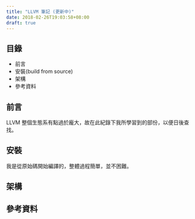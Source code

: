 ```yaml
---
title: "LLVM 筆記 (更新中)"
date: 2018-02-26T19:03:58+08:00
draft: true
---
```


## 目錄

- 前言
- 安裝(build from source)
- 架構
- 參考資料

## 前言

LLVM 整個生態系有點過於龐大，故在此紀錄下我所學習到的部份，以便日後查找。

## 安裝

我是從原始碼開始編譯的，整體過程簡單，並不困難。



## 架構

## 參考資料

